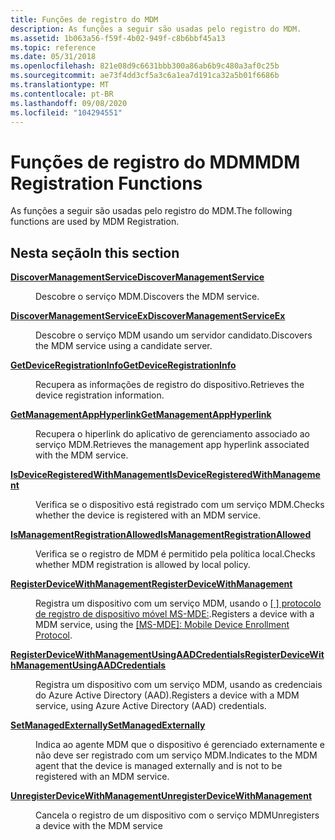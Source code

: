 ```yaml
---
title: Funções de registro do MDM
description: As funções a seguir são usadas pelo registro do MDM.
ms.assetid: 1b063a56-f59f-4b02-949f-c8b6bbf45a13
ms.topic: reference
ms.date: 05/31/2018
ms.openlocfilehash: 821e08d9c6631bbb300a86ab6b9c480a3af0c25b
ms.sourcegitcommit: ae73f4dd3cf5a3c6a1ea7d191ca32a5b01f6686b
ms.translationtype: MT
ms.contentlocale: pt-BR
ms.lasthandoff: 09/08/2020
ms.locfileid: "104294551"
---
```

# <a name="mdm-registration-functions"></a><span data-ttu-id="526ed-103">Funções de registro do MDM</span><span class="sxs-lookup"><span data-stu-id="526ed-103">MDM Registration Functions</span></span>

<span data-ttu-id="526ed-104">As funções a seguir são usadas pelo registro do MDM.</span><span class="sxs-lookup"><span data-stu-id="526ed-104">The following functions are used by MDM Registration.</span></span>

## <a name="in-this-section"></a><span data-ttu-id="526ed-105">Nesta seção</span><span class="sxs-lookup"><span data-stu-id="526ed-105">In this section</span></span>

<dl> <dt>

[<span data-ttu-id="526ed-106">**DiscoverManagementService**</span><span class="sxs-lookup"><span data-stu-id="526ed-106">**DiscoverManagementService**</span></span>](/windows/desktop/api/MDMRegistration/nf-mdmregistration-discovermanagementservice)
</dt> <dd>

<span data-ttu-id="526ed-107">Descobre o serviço MDM.</span><span class="sxs-lookup"><span data-stu-id="526ed-107">Discovers the MDM service.</span></span>

</dd> <dt>

[<span data-ttu-id="526ed-108">**DiscoverManagementServiceEx**</span><span class="sxs-lookup"><span data-stu-id="526ed-108">**DiscoverManagementServiceEx**</span></span>](/windows/desktop/api/MDMRegistration/nf-mdmregistration-discovermanagementserviceex)
</dt> <dd>

<span data-ttu-id="526ed-109">Descobre o serviço MDM usando um servidor candidato.</span><span class="sxs-lookup"><span data-stu-id="526ed-109">Discovers the MDM service using a candidate server.</span></span>

</dd> <dt>

[<span data-ttu-id="526ed-110">**GetDeviceRegistrationInfo**</span><span class="sxs-lookup"><span data-stu-id="526ed-110">**GetDeviceRegistrationInfo**</span></span>](/windows/desktop/api/MDMRegistration/nf-mdmregistration-getdeviceregistrationinfo)
</dt> <dd>

<span data-ttu-id="526ed-111">Recupera as informações de registro do dispositivo.</span><span class="sxs-lookup"><span data-stu-id="526ed-111">Retrieves the device registration information.</span></span>

</dd> <dt>

[<span data-ttu-id="526ed-112">**GetManagementAppHyperlink**</span><span class="sxs-lookup"><span data-stu-id="526ed-112">**GetManagementAppHyperlink**</span></span>](/windows/desktop/api/MDMRegistration/nf-mdmregistration-getmanagementapphyperlink)
</dt> <dd>

<span data-ttu-id="526ed-113">Recupera o hiperlink do aplicativo de gerenciamento associado ao serviço MDM.</span><span class="sxs-lookup"><span data-stu-id="526ed-113">Retrieves the management app hyperlink associated with the MDM service.</span></span>

</dd> <dt>

[<span data-ttu-id="526ed-114">**IsDeviceRegisteredWithManagement**</span><span class="sxs-lookup"><span data-stu-id="526ed-114">**IsDeviceRegisteredWithManagement**</span></span>](/windows/desktop/api/MDMRegistration/nf-mdmregistration-isdeviceregisteredwithmanagement)
</dt> <dd>

<span data-ttu-id="526ed-115">Verifica se o dispositivo está registrado com um serviço MDM.</span><span class="sxs-lookup"><span data-stu-id="526ed-115">Checks whether the device is registered with an MDM service.</span></span>

</dd> <dt>

[<span data-ttu-id="526ed-116">**IsManagementRegistrationAllowed**</span><span class="sxs-lookup"><span data-stu-id="526ed-116">**IsManagementRegistrationAllowed**</span></span>](/windows/desktop/api/MDMRegistration/nf-mdmregistration-ismanagementregistrationallowed)
</dt> <dd>

<span data-ttu-id="526ed-117">Verifica se o registro de MDM é permitido pela política local.</span><span class="sxs-lookup"><span data-stu-id="526ed-117">Checks whether MDM registration is allowed by local policy.</span></span>

</dd> <dt>

[<span data-ttu-id="526ed-118">**RegisterDeviceWithManagement**</span><span class="sxs-lookup"><span data-stu-id="526ed-118">**RegisterDeviceWithManagement**</span></span>](/windows/desktop/api/MDMRegistration/nf-mdmregistration-registerdevicewithmanagement)
</dt> <dd>

<span data-ttu-id="526ed-119">Registra um dispositivo com um serviço MDM, usando o [ \[ \] protocolo de registro de dispositivo móvel MS-MDE:](/openspecs/windows_protocols/ms-mde/5c841535-042e-489e-913c-9d783d741267).</span><span class="sxs-lookup"><span data-stu-id="526ed-119">Registers a device with a MDM service, using the [\[MS-MDE\]: Mobile Device Enrollment Protocol](/openspecs/windows_protocols/ms-mde/5c841535-042e-489e-913c-9d783d741267).</span></span>

</dd> <dt>

[<span data-ttu-id="526ed-120">**RegisterDeviceWithManagementUsingAADCredentials**</span><span class="sxs-lookup"><span data-stu-id="526ed-120">**RegisterDeviceWithManagementUsingAADCredentials**</span></span>](/windows/desktop/api/MDMRegistration/nf-mdmregistration-registerdevicewithmanagementusingaadcredentials)
</dt> <dd>

<span data-ttu-id="526ed-121">Registra um dispositivo com um serviço MDM, usando as credenciais do Azure Active Directory (AAD).</span><span class="sxs-lookup"><span data-stu-id="526ed-121">Registers a device with a MDM service, using Azure Active Directory (AAD) credentials.</span></span>

</dd> <dt>

[<span data-ttu-id="526ed-122">**SetManagedExternally**</span><span class="sxs-lookup"><span data-stu-id="526ed-122">**SetManagedExternally**</span></span>](/windows/desktop/api/MDMRegistration/nf-mdmregistration-setmanagedexternally)
</dt> <dd>

<span data-ttu-id="526ed-123">Indica ao agente MDM que o dispositivo é gerenciado externamente e não deve ser registrado com um serviço MDM.</span><span class="sxs-lookup"><span data-stu-id="526ed-123">Indicates to the MDM agent that the device is managed externally and is not to be registered with an MDM service.</span></span>

</dd> <dt>

[<span data-ttu-id="526ed-124">**UnregisterDeviceWithManagement**</span><span class="sxs-lookup"><span data-stu-id="526ed-124">**UnregisterDeviceWithManagement**</span></span>](/windows/desktop/api/MDMRegistration/nf-mdmregistration-unregisterdevicewithmanagement)
</dt> <dd>

<span data-ttu-id="526ed-125">Cancela o registro de um dispositivo com o serviço MDM</span><span class="sxs-lookup"><span data-stu-id="526ed-125">Unregisters a device with the MDM service</span></span>

</dd> </dl>

 

 